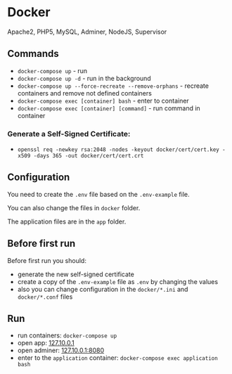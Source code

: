# Docker

Apache2, PHP5, MySQL, Adminer, NodeJS, Supervisor

## Commands

- `docker-compose up` - run
- `docker-compose up -d` - run in the background
- `docker-compose up --force-recreate --remove-orphans` - recreate containers and remove not defined containers
- `docker-compose exec [container] bash` - enter to container
- `docker-compose exec [container] [command]` - run command in container

### Generate a Self-Signed Certificate:

- `openssl req -newkey rsa:2048 -nodes -keyout docker/cert/cert.key -x509 -days 365 -out docker/cert/cert.crt`

## Configuration

You need to create the `.env` file based on the `.env-example` file.

You can also change the files in `docker` folder.

The application files are in the `app` folder.

## Before first run

Before first run you should:

- generate the new self-signed certificate
- create a copy of the `.env-example` file as `.env` by changing the values
- also you can change configuration in the `docker/*.ini` and `docker/*.conf` files

## Run

- run containers: `docker-compose up`
- open app: [127.10.0.1](https://127.10.0.1/)
- open adminer: [127.10.0.1:8080](https://127.10.0.1:8080/)
- enter to the `application` container: `docker-compose exec application bash`
